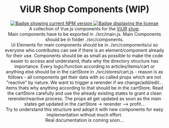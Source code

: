 <div align="center">
    <h1>ViUR Shop Components (WIP)</h1>
    <a href="https://www.npmjs.com/package/@viur/shop-components">
        <img alt="Badge showing current NPM version" title="PyPI" src="https://img.shields.io/npm/v/@viur/shop-components">
    </a>
    <a href="LICENSE">
        <img src="https://img.shields.io/github/license/viur-framework/shop-components" alt="Badge displaying the license" title="License badge">
    </a>
    <br />
    A collection of Vue.js components for the <a href="https://www.viur.dev">ViUR</a>
    <a href="https://github.com/viur-framework/viur-shop">shop</a>.
    <br />
    Main components have to be exported in ./src/main.js. Main Components should be in folder ./src/components.
    <br />
    Ui Elements for main components should be in ./src/components/ui so everyone who contributes can see if there is an element/component already for their use.
    Components should be as small as possible to make the code easier to access and understand, thats why the directory structure has importance.
    Every logic/function according to articles/items/cart or anything else should be in the cartStore in ./src/stores/cart.js - reason is as follows - all components get their data with so called props which are not "reactive" by nature. We want to trigger a rerender if we change/add/edit... items thats why anything according to that should be in the cartStore. Read the cartStore carefully and use the already existing states to grant a clean rerender/reactive process. The props all get updated as soon as the main states get updated in the cartStore -> rerender --> profit...
    <br />
    Try to understand this structure and adopt it with new components for easy implementation without much effort.
    <br />
    Real documentation is coming soon...
</div>
